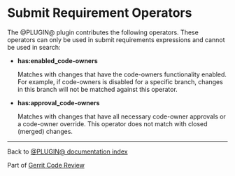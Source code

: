 # Submit Requirement Operators

The @PLUGIN@ plugin contributes the following operators. These operators can
only be used in submit requirements expressions and cannot be used in search:

 * **has:enabled_code-owners**

   Matches with changes that have the code-owners functionality enabled. For
   example, if code-owners is disabled for a specific branch, changes in this
   branch will not be matched against this operator.

 * **has:approval_code-owners**

   Matches with changes that have all necessary code-owner approvals or a
   code-owner override. This operator does not match with closed (merged)
   changes.

---

Back to [@PLUGIN@ documentation index](index.html)

Part of [Gerrit Code Review](../../../Documentation/index.html)
